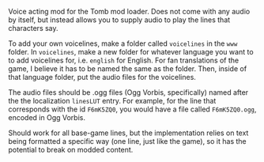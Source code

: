 Voice acting mod for the Tomb mod loader. Does not come with any audio by itself, but instead allows you to supply audio to play the lines that characters say.

To add your own voicelines, make a folder called `voicelines` in the `www` folder. In `voicelines`, make a new folder for whatever language you want to to add voicelines for, i.e. `english` for English. For fan translations of the game, I believe it has to be named the same as the folder. Then, inside of that language folder, put the audio files for the voicelines.

The audio files should be .ogg files (Ogg Vorbis, specifically) named after the the localization `linesLUT` entry. For example, for the line that corresponds with the id `F6mK5ZQ0`, you would have a file called `F6mK5ZQ0.ogg`, encoded in Ogg Vorbis.

Should work for all base-game lines, but the implementation relies on text being formatted a specific way (one line, just like the game), so it has the potential to break on modded content.
